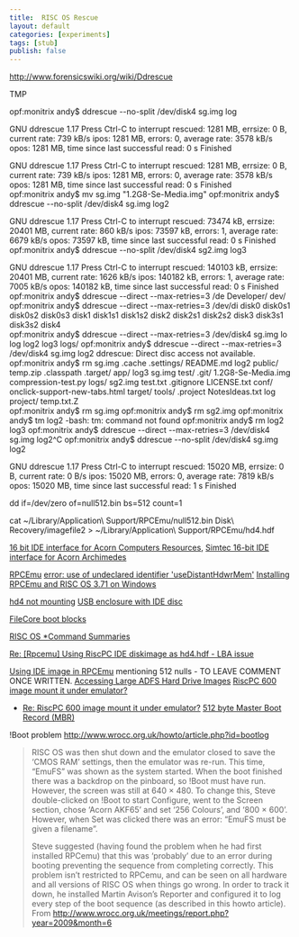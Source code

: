 ```yaml
---
title:  RISC OS Rescue
layout: default
categories: [experiments]
tags: [stub]
publish: false
---
```



http://www.forensicswiki.org/wiki/Ddrescue

TMP

opf:monitrix andy$ ddrescue --no-split /dev/disk4 sg.img log


GNU ddrescue 1.17
Press Ctrl-C to interrupt
rescued:     1281 MB,  errsize:       0 B,  current rate:     739 kB/s
   ipos:     1281 MB,   errors:       0,    average rate:    3578 kB/s
   opos:     1281 MB,    time since last successful read:       0 s
Finished                   



GNU ddrescue 1.17
Press Ctrl-C to interrupt
rescued:     1281 MB,  errsize:       0 B,  current rate:     739 kB/s
   ipos:     1281 MB,   errors:       0,    average rate:    3578 kB/s
   opos:     1281 MB,    time since last successful read:       0 s
Finished                   
opf:monitrix andy$ mv sg.img "1.2G8-Se-Media.img"
opf:monitrix andy$ ddrescue --no-split /dev/disk4 sg.img log2


GNU ddrescue 1.17
Press Ctrl-C to interrupt
rescued:    73474 kB,  errsize:  20401 MB,  current rate:     860 kB/s
   ipos:    73597 kB,   errors:       1,    average rate:    6679 kB/s
   opos:    73597 kB,    time since last successful read:       0 s
Finished                   
opf:monitrix andy$ ddrescue --no-split /dev/disk4 sg2.img log3


GNU ddrescue 1.17
Press Ctrl-C to interrupt
rescued:   140103 kB,  errsize:  20401 MB,  current rate:    1626 kB/s
   ipos:   140182 kB,   errors:       1,    average rate:    7005 kB/s
   opos:   140182 kB,    time since last successful read:       0 s
Finished                   
opf:monitrix andy$ ddrescue --direct --max-retries=3 /de
Developer/ dev/       
opf:monitrix andy$ ddrescue --direct --max-retries=3 /dev/di
disk0    disk0s1  disk0s2  disk0s3  disk1    disk1s1  disk1s2  disk2    disk2s1  disk2s2  disk3    disk3s1  disk3s2  disk4    
opf:monitrix andy$ ddrescue --direct --max-retries=3 /dev/disk4 sg.img lo
log   log2  log3  logs/ 
opf:monitrix andy$ ddrescue --direct --max-retries=3 /dev/disk4 sg.img log2
ddrescue: Direct disc access not available.
opf:monitrix andy$ rm sg.img 
.cache                         .settings/                     README.md                      log2                           public/                        temp.zip
.classpath                     .target/                       app/                           log3                           sg.img                         test/
.git/                          1.2G8-Se-Media.img             compression-test.py            logs/                          sg2.img                        test.txt
.gitignore                     LICENSE.txt                    conf/                          onclick-support-new-tabs.html  target/                        tools/
.project                       NotesIdeas.txt                 log                            project/                       temp.txt.Z                     
opf:monitrix andy$ rm sg.img 
opf:monitrix andy$ rm sg2.img 
opf:monitrix andy$ tm log2
-bash: tm: command not found
opf:monitrix andy$ rm log2 log3
opf:monitrix andy$ ddrescue --direct --max-retries=3 /dev/disk4 sg.img log2^C
opf:monitrix andy$ ddrescue --no-split /dev/disk4 sg.img log2


GNU ddrescue 1.17
Press Ctrl-C to interrupt
rescued:    15020 MB,  errsize:       0 B,  current rate:        0 B/s
   ipos:    15020 MB,   errors:       0,    average rate:    7819 kB/s
   opos:    15020 MB,    time since last successful read:       1 s
Finished                   



dd if=/dev/zero of=null512.bin bs=512 count=1

 cat ~/Library/Application\ Support/RPCEmu/null512.bin Disk\ Recovery/imagefile2 > ~/Library/Application\ Support/RPCEmu/hd4.hdf

[16 bit IDE interface for Acorn Computers Resources][1], [Simtec 16-bit IDE interface for Acorn Archimedes][4]

[RPCEmu][8]
[error: use of undeclared identifier 'useDistantHdwrMem'][2]
[Installing RPCEmu and RISC OS 3.71 on Windows][9]

[hd4 not mounting][3]
[USB enclosure with IDE disc][5]

[FileCore boot blocks][6]

[RISC OS *Command Summaries][10]

[Re: [Rpcemu] Using RiscPC IDE diskimage as hd4.hdf - LBA issue][11]

[Using IDE image in RPCEmu][13] mentioning 512 nulls - TO LEAVE COMMENT ONCE WRITTEN.
[Accessing Large ADFS Hard Drive Images][14]
[RiscPC 600 image mount it under emulator?][15]
- [Re: RiscPC 600 image mount it under emulator?][16]
[512 byte Master Boot Record (MBR)][17]

!Boot problem http://www.wrocc.org.uk/howto/article.php?id=bootlog

> RISC OS was then shut down and the emulator closed to save the ‘CMOS RAM’ settings, then the emulator was re-run. This time, “EmuFS” was shown as the system started. When the boot finished there was a backdrop on the pinboard, so !Boot must have run. However, the screen was still at 640 × 480. To change this, Steve double-clicked on !Boot to start Configure, went to the Screen section, chose ‘Acorn AKF65’ and set ‘256 Colours’, and ‘800 × 600’. However, when Set was clicked there was an error: “EmuFS must be given a filename”.
>
>Steve suggested (having found the problem when he had first installed RPCemu) that this was ‘probably’ due to an error during booting preventing the sequence from completing correctly. This problem isn’t restricted to RPCemu, and can be seen on all hardware and all versions of RISC OS when things go wrong. In order to track it down, he installed Martin Avison’s Reporter and configured it to log every step of the boot sequence (as described in this howto article).
From http://www.wrocc.org.uk/meetings/report.php?year=2009&month=6

[1]: http://www.simtec.co.uk/products/AUIDE16/resources.html
[2]: https://www.allegro.cc/forums/thread/608825
[3]: https://www.riscosopen.org/forum/forums/10/topics/1029
[4]: http://www.retro-kit.co.uk/page.cfm/content/Simtec-16bit-IDE-interface/
[5]: https://www.riscosopen.org/forum/forums/11/topics/1965
[6]: http://www.riscos.com/support/developers/prm/filecore.html#44373
[7]: http://www.armclub.org.uk/products/discknight/
[8]: http://www.marutan.net/rpcemuspoon/
[9]: http://www.4corn.co.uk/articles/rpcemu371win/
[10]: http://www.riscos.com/support/users/starcomms/index.htm
[11]: http://www.mail-archive.com/rpcemu@riscos.info/msg00735.html
[12]: http://www.mail-archive.com/rpcemu@riscos.info/msg00736.html
[13]: https://www.riscosopen.org/forum/forums/10/topics/2032
[14]: https://groups.google.com/d/topic/comp.sys.acorn.misc/Od6u0h6Wymc/discussion
[15]: https://groups.google.com/d/topic/comp.sys.acorn.hardware/HqddzRhEtKM/discussion
[16]: https://groups.google.com/d/msg/comp.sys.acorn.hardware/HqddzRhEtKM/5L3zGXmy2qEJ
[17]: https://groups.google.com/d/msg/alt.os.linux/s2eQ4T85k1s/HVRcMg-W6woJ


